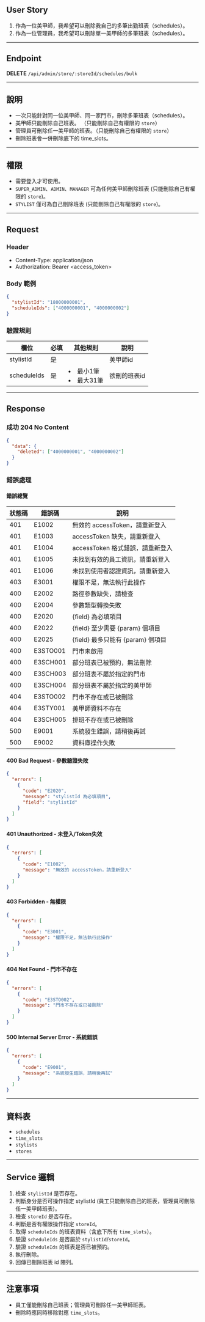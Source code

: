 ## User Story

1. 作為一位美甲師，我希望可以刪除我自己的多筆出勤班表（schedules）。
2. 作為一位管理員，我希望可以刪除單一美甲師的多筆班表（schedules）。

---

## Endpoint

**DELETE** `/api/admin/store/:storeId/schedules/bulk`

---

## 說明

- 一次只能針對同一位美甲師、同一家門市，刪除多筆班表（schedules）。
- 美甲師只能刪除自己班表。 （只能刪除自己有權限的 `store`）
- 管理員可刪除任一美甲師的班表。（只能刪除自己有權限的 `store`）
- 刪除班表會一併刪除底下的 time_slots。

---

## 權限

- 需要登入才可使用。
- `SUPER_ADMIN`、`ADMIN`、`MANAGER` 可為任何美甲師刪除班表 (只能刪除自己有權限的 `store`)。
- `STYLIST` 僅可為自己刪除班表 (只能刪除自己有權限的 `store`)。

---

## Request

### Header

- Content-Type: application/json
- Authorization: Bearer <access_token>

### Body 範例

```json
{
  "stylistId": "18000000001",
  "scheduleIds": ["4000000001", "4000000002"]
}
```

### 驗證規則

| 欄位        | 必填 | 其他規則                | 說明         |
| ----------- | ---- | ----------------------- | ------------ |
| stylistId   | 是   |                         | 美甲師id     |
| scheduleIds | 是   | <li>最小1筆<li>最大31筆 | 欲刪的班表id |

---

## Response

### 成功 204 No Content

```json
{
  "data": {
    "deleted": ["4000000001", "4000000002"]
  }
}
```

### 錯誤處理

#### 錯誤總覽

| 狀態碼 | 錯誤碼   | 說明                              |
| ------ | -------- | --------------------------------- |
| 401    | E1002    | 無效的 accessToken，請重新登入    |
| 401    | E1003    | accessToken 缺失，請重新登入      |
| 401    | E1004    | accessToken 格式錯誤，請重新登入  |
| 401    | E1005    | 未找到有效的員工資訊，請重新登入  |
| 401    | E1006    | 未找到使用者認證資訊，請重新登入  |
| 403    | E3001    | 權限不足，無法執行此操作          |
| 400    | E2002    | 路徑參數缺失，請檢查              |
| 400    | E2004    | 參數類型轉換失敗                  |
| 400    | E2020    | {field} 為必填項目                |
| 400    | E2022    | {field} 至少需要 {param} 個項目   |
| 400    | E2025    | {field} 最多只能有 {param} 個項目 |
| 400    | E3STO001 | 門市未啟用                        |
| 400    | E3SCH001 | 部分班表已被預約，無法刪除        |
| 400    | E3SCH003 | 部分班表不屬於指定的門市          |
| 400    | E3SCH004 | 部分班表不屬於指定的美甲師        |
| 404    | E3STO002 | 門市不存在或已被刪除              |
| 404    | E3STY001 | 美甲師資料不存在                  |
| 404    | E3SCH005 | 排班不存在或已被刪除              |
| 500    | E9001    | 系統發生錯誤，請稍後再試          |
| 500    | E9002    | 資料庫操作失敗                    |

#### 400 Bad Request - 參數驗證失敗

```json
{
  "errors": [
    {
      "code": "E2020",
      "message": "stylistId 為必填項目",
      "field": "stylistId"
    }
  ]
}
```

#### 401 Unauthorized - 未登入/Token失效

```json
{
  "errors": [
    {
      "code": "E1002",
      "message": "無效的 accessToken，請重新登入"
    }
  ]
}
```

#### 403 Forbidden - 無權限

```json
{
  "errors": [
    {
      "code": "E3001",
      "message": "權限不足，無法執行此操作"
    }
  ]
}
```

#### 404 Not Found - 門市不存在

```json
{
  "errors": [
    {
      "code": "E3STO002",
      "message": "門市不存在或已被刪除"
    }
  ]
}
```

#### 500 Internal Server Error - 系統錯誤

```json
{
  "errors": [
    {
      "code": "E9001",
      "message": "系統發生錯誤，請稍後再試"
    }
  ]
}
```

---

## 資料表

- `schedules`
- `time_slots`
- `stylists`
- `stores`

---

## Service 邏輯

1. 檢查 `stylistId` 是否存在。
2. 判斷身分是否可操作指定 stylistId (員工只能刪除自己的班表，管理員可刪除任一美甲師班表)。
3. 檢查 `storeId` 是否存在。
4. 判斷是否有權限操作指定 `storeId`。
5. 取得 `scheduleIds` 的班表資料（含底下所有 `time_slots`）。
6. 驗證 `scheduleIds` 是否屬於 `stylistId`/`storeId`。
7. 驗證 `scheduleIds` 的班表是否已被預約。
8. 執行刪除。
9. 回傳已刪除班表 id 陣列。

---

## 注意事項

- 員工僅能刪除自己班表；管理員可刪除任一美甲師班表。
- 刪除時應同時移除對應 `time_slots`。
